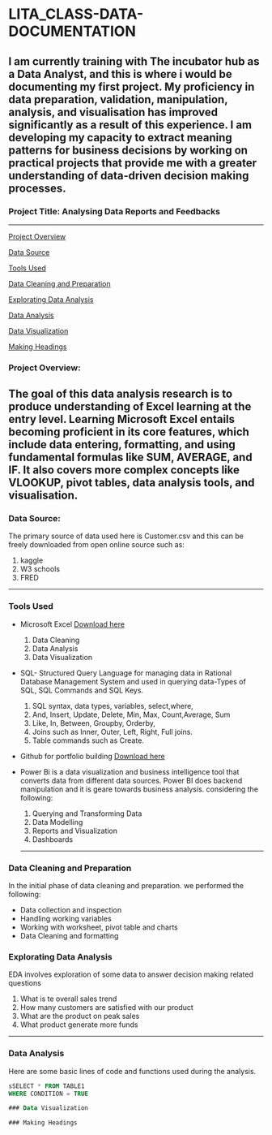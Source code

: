 # LITA_CLASS-DATA-DOCUMENTATION
 I am currently training with The incubator hub as a Data Analyst, and this is where i would be documenting my first project. My proficiency in data preparation, validation, manipulation, analysis, and visualisation has improved significantly as a result of this experience. I am developing my capacity to extract meaning patterns for business decisions by working on practical projects that provide me with a greater understanding of data-driven decision making processes.
---
### Project Title: Analysing Data Reports and Feedbacks
---
[Project Overview](#project-overview)

[Data Source](#data-source)

[Tools Used](#tools-used)

[Data Cleaning and Preparation](#data-cleaning-and-preparation)

[Explorating Data Analysis](#exploring-data-analysis)

[Data Analysis](#data-analysis)

[Data Visualization](#data-visualization)

[Making Headings](#making-headings)

### Project Overview: 
The goal of this data analysis research is to produce understanding of Excel learning at the entry level. Learning Microsoft Excel entails becoming proficient in its core features, which include data entering, formatting, and using fundamental formulas like SUM, AVERAGE, and IF. It also covers more complex concepts like VLOOKUP, pivot tables, data analysis tools, and visualisation.
---
### Data Source: 
The primary source of data used here is Customer.csv and this can be freely downloaded from open online source such as:
1. kaggle
2. W3 schools
3. FRED
---
### Tools Used
 - Microsoft Excel [Download here](https://www.microsoft.com)
   1. Data Cleaning
   2. Data Analysis
   3. Data Visualization
      
 - SQL- Structured Query Language for managing data in Rational Database Management System and used in querying data-Types of SQL, SQL Commands and SQL Keys.
   1. SQL syntax, data types, variables, select,where,
   2. And, Insert, Update, Delete, Min, Max, Count,Average, Sum
   3. Like, In, Between, Groupby, Orderby,
   4. Joins such as Inner, Outer, Left, Right, Full joins.
   5. Table commands such as Create.
       
 - Github for portfolio building [Download here](https://www.gitnub.com)
   
 - Power Bi is a data visualization and business intelligence tool that converts data from different data sources. Power BI does backend manipulation and it is geare towards business analysis. considering the following:
   1. Querying and Transforming Data
   2. Data Modelling
   3. Reports and Visualization
   4. Dashboards
   ---
### Data Cleaning and Preparation
In the initial phase of data cleaning and preparation. we performed the following:
- Data collection and inspection
- Handling working variables
- Working with worksheet, pivot table and charts
- Data Cleaning and formatting

### Explorating Data Analysis
EDA involves exploration of some data to answer decision making related questions
1. What is te overall sales trend
2. How many customers are satisfied with our product
3. What are the product on peak sales
4. What product generate more funds
---

### Data Analysis
Here are some basic lines of code and functions used during the analysis.

```SQL
sSELECT * FROM TABLE1
WHERE CONDITION = TRUE 

### Data Visualization

### Making Headings




